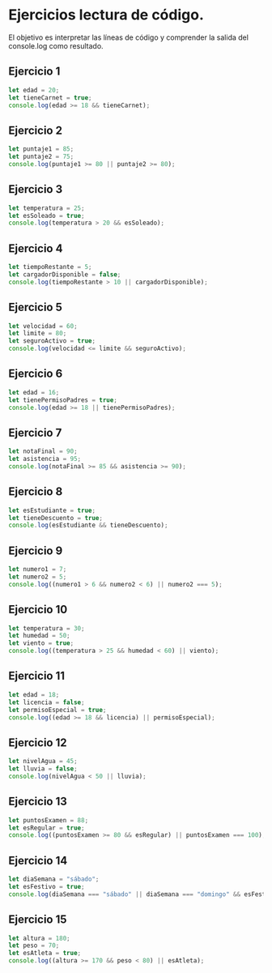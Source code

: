 # Ejercicios lectura de código.
El objetivo es interpretar las líneas de código y comprender la salida del console.log como resultado.

## Ejercicio 1

```javascript
let edad = 20;
let tieneCarnet = true;
console.log(edad >= 18 && tieneCarnet); 
```

## Ejercicio 2

```javascript
let puntaje1 = 85;
let puntaje2 = 75;
console.log(puntaje1 >= 80 || puntaje2 >= 80); 
```

## Ejercicio 3

```javascript
let temperatura = 25;
let esSoleado = true;
console.log(temperatura > 20 && esSoleado); 
```

## Ejercicio 4

```javascript
let tiempoRestante = 5;
let cargadorDisponible = false;
console.log(tiempoRestante > 10 || cargadorDisponible); 
```

## Ejercicio 5

```javascript
let velocidad = 60;
let limite = 80;
let seguroActivo = true;
console.log(velocidad <= limite && seguroActivo); 
```

## Ejercicio 6

```javascript
let edad = 16;
let tienePermisoPadres = true;
console.log(edad >= 18 || tienePermisoPadres); 
```

## Ejercicio 7

```javascript
let notaFinal = 90;
let asistencia = 95;
console.log(notaFinal >= 85 && asistencia >= 90); 
```

## Ejercicio 8

```javascript
let esEstudiante = true;
let tieneDescuento = true;
console.log(esEstudiante && tieneDescuento); 
```

## Ejercicio 9

```javascript
let numero1 = 7;
let numero2 = 5;
console.log((numero1 > 6 && numero2 < 6) || numero2 === 5); 
```

## Ejercicio 10

```javascript
let temperatura = 30;
let humedad = 50;
let viento = true;
console.log((temperatura > 25 && humedad < 60) || viento); 
```

## Ejercicio 11

```javascript
let edad = 18;
let licencia = false;
let permisoEspecial = true;
console.log((edad >= 18 && licencia) || permisoEspecial); 
```

## Ejercicio 12

```javascript
let nivelAgua = 45;
let lluvia = false;
console.log(nivelAgua < 50 || lluvia); 
```

## Ejercicio 13

```javascript
let puntosExamen = 88;
let esRegular = true;
console.log((puntosExamen >= 80 && esRegular) || puntosExamen === 100); 
```

## Ejercicio 14

```javascript
let diaSemana = "sábado";
let esFestivo = true;
console.log(diaSemana === "sábado" || diaSemana === "domingo" && esFestivo); 
```

## Ejercicio 15

```javascript
let altura = 180;
let peso = 70;
let esAtleta = true;
console.log((altura >= 170 && peso < 80) || esAtleta); 
```
